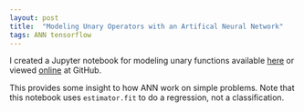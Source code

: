 ```yaml
---
layout: post
title:  "Modeling Unary Operators with an Artifical Neural Network"
tags: ANN tensorflow
---
```


I created a Jupyter notebook for modeling unary functions
available [here](/notebooks/UnaryOperatorsNN.ipynb)
or viewed [online](https://github.com/cygnyx/cygnyx.github.io/blob/master/notebooks/UnaryOperatorsNN.ipynb) at GitHub.

This provides some insight to how ANN work on simple problems.
Note that this notebook uses `estimator.fit` to do a regression, not a classification.

